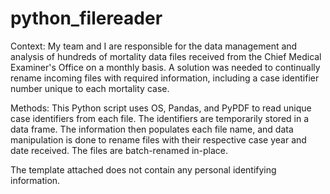 # python_filereader

Context: My team and I are responsible for the data management and analysis of hundreds of mortality data files received from the Chief Medical Examiner's Office on a monthly basis. A solution was needed to continually rename incoming files with required information, including a case identifier number unique to each mortality case.

Methods: This Python script uses OS, Pandas, and PyPDF to read unique case identifiers from each file. The identifiers are temporarily stored in a data frame. The information then populates each file name, and data manipulation is done to rename files with their respective case year and date received. The files are batch-renamed in-place.

The template attached does not contain any personal identifying information.
